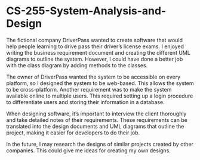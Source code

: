# CS-255-System-Analysis-and-Design

The fictional company DriverPass wanted to create software that would help people learning to drive pass their driver’s license exams. I enjoyed writing the business requirement document and creating the different UML diagrams to outline the system. However, I could have done a better job with the class diagram by adding methods to the classes.

The owner of DriverPass wanted the system to be accessible on every platform, so I designed the system to be web-based. This allows the system to be cross-platform. Another requirement was to make the system available online to multiple users. This required setting up a login procedure to differentiate users and storing their information in a database.

When designing software, it’s important to interview the client thoroughly and take detailed notes of their requirements. These requirements can be translated into the design documents and UML diagrams that outline the project, making it easier for developers to do their job.

In the future, I may research the designs of similar projects created by other companies. This could give me ideas for creating my own designs.
